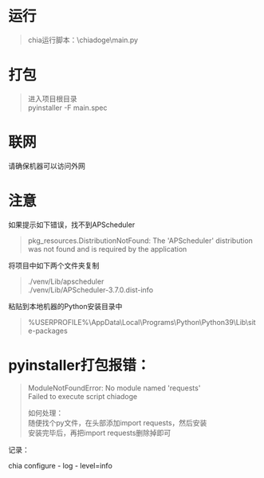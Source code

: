 # 运行
> chia运行脚本：\chiadoge\main.py <br>


# 打包
> 进入项目根目录 <br>
> pyinstaller -F main.spec
 
# 联网
请确保机器可以访问外网

# 注意
如果提示如下错误，找不到APScheduler
> pkg_resources.DistributionNotFound: The 'APScheduler' distribution was not found and is required by the application

将项目中如下两个文件夹复制
> ./venv/Lib/apscheduler<br>
> ./venv/Lib/APScheduler-3.7.0.dist-info

粘贴到本地机器的Python安装目录中
> %USERPROFILE%\AppData\Local\Programs\Python\Python39\Lib\site-packages

# pyinstaller打包报错：
> ModuleNotFoundError: No module named 'requests' <br>
> Failed to execute script chiadoge
> 
> 如何处理：<br>
> 随便找个py文件，在头部添加import requests，然后安装<br>
> 安装完毕后，再把import requests删除掉即可



记录：

chia configure - log - level=info
